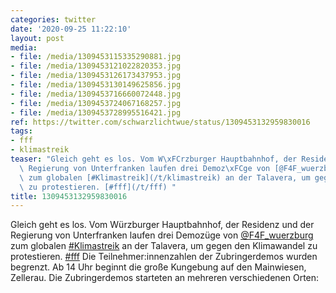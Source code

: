 ```yaml
---
categories: twitter
date: '2020-09-25 11:22:10'
layout: post
media:
- file: /media/1309453115335290881.jpg
- file: /media/1309453121022820353.jpg
- file: /media/1309453126173437953.jpg
- file: /media/1309453130149625856.jpg
- file: /media/1309453716660072448.jpg
- file: /media/1309453724067168257.jpg
- file: /media/1309453728995516421.jpg
ref: https://twitter.com/schwarzlichtwue/status/1309453132959830016
tags:
- fff
- klimastreik
teaser: "Gleich geht es los. Vom W\xFCrzburger Hauptbahnhof, der Residenz und der\
  \ Regierung von Unterfranken laufen drei Demoz\xFCge von [@F4F_wuerzburg](https://twitter.com/F4F_wuerzburg)\
  \ zum globalen [#Klimastreik](/t/klimastreik) an der Talavera, um gegen den Klimawandel\
  \ zu protestieren. [#fff](/t/fff) "
title: 1309453132959830016
---
```

Gleich geht es los. Vom Würzburger Hauptbahnhof, der Residenz und der Regierung von Unterfranken laufen drei Demozüge von [@F4F_wuerzburg](https://twitter.com/F4F_wuerzburg) zum globalen [#Klimastreik](/t/klimastreik) an der Talavera, um gegen den Klimawandel zu protestieren. [#fff](/t/fff) 
Die Teilnehmer:innenzahlen der Zubringerdemos wurden begrenzt. Ab 14 Uhr beginnt die große Kungebung auf den Mainwiesen, Zellerau.
Die Zubringerdemos starteten an mehreren verschiedenen Orten: 